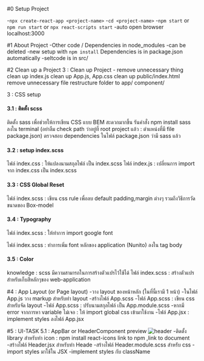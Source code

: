 #0 Setup Project

-`npx create-react-app <project-name>` -`cd <project-name>` -`npm start` or `npm run start` or `npx react-scripts start`
-auto open browser localhost:3000

#1 About Project
-Other code / Dependencies in node_modules
-can be deleted
-new setup with `npm install`
Dependencies is in package.json automatically
-seltcode is in src/

#2 Clean up a Project
3 : Clean up Project - remove unnecessary thing
clean up index.js
clean up App.js, App.css
clean up public/index.html
remove unnecessary file
restructure folder to app/ component/

3 : CSS setup

#### 3.1 : ติดตั้ง scss

ติดตั้ง sass เพื่อช่วยให้การเขียน CSS แบบ BEM สะดวกมากขึ้น
รันคำสั่ง npm install sass ลงใน terminal (อย่าลืม check path ว่าอยู่ที่ root project แล้ว : ตำแหน่งที่มี file package.json)
ตรวจสอบ dependencies ในไฟล์ package.json ว่ามี sass แล้ว

#### 3.2 : setup index.scss

ไฟล์ index.css : ให้แปลงนามสกุลไฟล์ เป็น index.scss
ไฟล์ index.js : เปลี่ยนการ import จาก index.css เป็น index.scss

#### 3.3 : CSS Global Reset

ไฟล์ index.scss : เขียน css rule เพื่อลบ default padding,margin ต่างๆ รวมถึงวิธีการวัดขนาดของ Box-model

#### 3.4 : Typography

ไฟล์ index.scss : ให้ทำการ import google font

ไฟล์ index.scss : ทำการเพิ่ม font หลักของ application (Nunito) ลงใน tag body

#### 3.5 : Color

knowledge : scss มีความสามารถในการสร้างตัวแปรไว้ใช้ได้
ไฟล์ index.scss : สร้างตัวแปรสำหรับเก็บสีหลักๆของ web-application

#4 : App Layout (or Page layout)
-วาง layout ของหน้าหลัก (ในที่นี้เรามี 1 หน้า)
-ในไฟล์ App.js วาง markup สำหรับทำ layout
-สร้างไฟล์ App.scss
-ไฟล์ App.scss : เขียน css สำหรับจัด layout
-ไฟล์ App.scss : ปรับนามสกุลไฟล์ เป็น App.module.scss
-หากมี error จากการหา variable ไม่เจอ : ให้ import global css เข้ามาใช้งาน
-ไฟล์ App.jsx : implement styles ลงไฟล์ App.jsx

#5 : UI-TASK
5.1 : AppBar or HeaderComponent
preview
![header](./images/header.png)
-ติดตั้ง library สำหรับทำ icon : npm install react-icons link to npm ,link to document
-สร้างไฟล์ Header.jsx สำหรับทำ Heade
-สร้างไฟล์ Header.module.scss สำหรับ css
-import styles มาใช้ใน JSX
-implement styles กับ className
